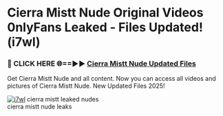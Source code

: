 # Cierra Mistt Nude Original Videos 0nlyFans Leaked - Files Updated! (i7wl)

<h3>🔴 CLICK HERE 🌐==►► <a href="https://tinyurl.com/yrmya6cz" rel="nofollow">Cierra Mistt Nude Updated Files</a></h3>

Get Cierra Mistt Nude and all content. Now you can access all videos and pictures of Cierra Mistt Nude. New Updated Files 2025!

[![i7wl](https://i.imgur.com/FMdXYCs.gif)](https://tinyurl.com/yrmya6cz)
cierra mistt leaked nudes<br>
cierra mistt nude leaks